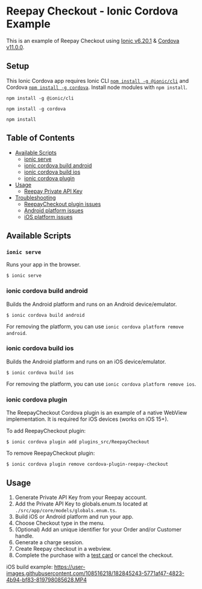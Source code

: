 # Reepay Checkout - Ionic Cordova Example

This is an example of Reepay Checkout using [Ionic v6.20.1](https://ionicframework.com/docs/cli) & [Cordova v11.0.0](https://cordova.apache.org/#getstarted).

## Setup

This Ionic Cordova app requires Ionic CLI [`npm install -g @ionic/cli`](https://ionicframework.com/docs/cli) and Cordova [`npm install -g cordova`](https://cordova.apache.org/#getstarted). Install node modules with `npm install`.

```
npm install -g @ionic/cli
```

```
npm install -g cordova
```

```
npm install
```

## Table of Contents

- [Available Scripts](#available-scripts)
  - [ionic serve](#ionic-serve)
  - [ionic cordova build android](#ionic-cordova-build-android)
  - [ionic cordova build ios](#ionic-cordova-build-ios)
  - [ionic cordova plugin](#ionic-cordova-plugin)
- [Usage](#usage)
  - [Reepay Private API Key](#reepay-private-api-key)
- [Troubleshooting](#troubleshooting)
  - [ReepayCheckout plugin issues](#reepaycheckout-plugin-issues)
  - [Android platform issues](#android-platform-issues)
  - [iOS platform issues](#ios-platform-issues)

## Available Scripts

### `ionic serve`

Runs your app in the browser.

```
$ ionic serve
```

### ionic cordova build android

Builds the Android platform and runs on an Android device/emulator.

```
$ ionic cordova build android
```

For removing the platform, you can use `ionic cordova platform remove android`.

### ionic cordova build ios

Builds the Android platform and runs on an iOS device/emulator.

```
$ ionic cordova build ios
```

For removing the platform, you can use `ionic cordova platform remove ios`.

### ionic cordova plugin

The ReepayCheckout Cordova plugin is an example of a native WebView implementation. It is required for iOS devices (works on iOS 15+).

To add ReepayCheckout plugin:

```
$ ionic cordova plugin add plugins_src/ReepayCheckout
```

To remove ReepayCheckout plugin:

```
$ ionic cordova plugin remove cordova-plugin-reepay-checkout
```

## Usage

1. Generate Private API Key from your Reepay account.
2. Add the Private API Key to globals.enum.ts located at `./src/app/core/models/globals.enum.ts`.
3. Build iOS or Android platform and run your app.
4. Choose Checkout type in the menu.
5. (Optional) Add an unique identifier for your Order and/or Customer handle.
6. Generate a charge session.
7. Create Reepay checkout in a webview.
8. Complete the purchase with a [test card](https://reference.reepay.com/api/#testing) or cancel the checkout.

iOS build example:
https://user-images.githubusercontent.com/108516218/182845243-5771af47-4823-4b94-bf83-819798085628.MP4




